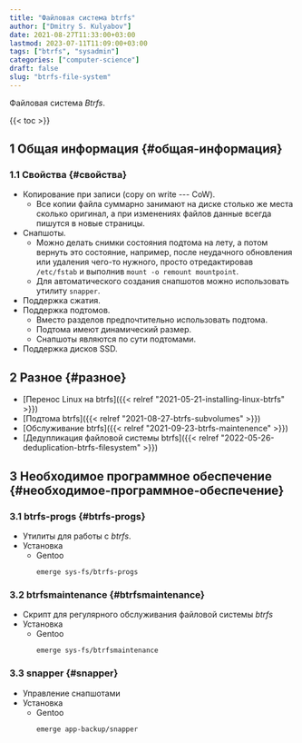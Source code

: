 ```yaml
---
title: "Файловая система btrfs"
author: ["Dmitry S. Kulyabov"]
date: 2021-08-27T11:33:00+03:00
lastmod: 2023-07-11T11:09:00+03:00
tags: ["btrfs", "sysadmin"]
categories: ["computer-science"]
draft: false
slug: "btrfs-file-system"
---
```


Файловая система _Btrfs_.

<!--more-->

{{< toc >}}


## <span class="section-num">1</span> Общая информация {#общая-информация}


### <span class="section-num">1.1</span> Свойства {#свойства}

-   Копирование при записи (copy on write --- CoW).
    -   Все копии файла суммарно занимают на диске столько же места сколько оригинал, а при изменениях файлов данные всегда пишутся в новые страницы.
-   Снапшоты.
    -   Можно делать снимки состояния подтома на лету, а потом вернуть это состояние, например, после неудачного обновления или удаления чего-то нужного, просто отредактировав `/etc/fstab` и выполнив `mount -o remount mountpoint`.
    -   Для автоматического создания снапшотов можно использовать утилиту `snapper`.
-   Поддержка сжатия.
-   Поддержка подтомов.
    -   Вместо разделов предпочтительно использовать подтома.
    -   Подтома имеют динамический размер.
    -   Снапшоты являются по сути подтомами.
-   Поддержка дисков SSD.


## <span class="section-num">2</span> Разное {#разное}

-   [Перенос Linux на btrfs]({{< relref "2021-05-21-installing-linux-btrfs" >}})
-   [Подтома btrfs]({{< relref "2021-08-27-btrfs-subvolumes" >}})
-   [Обслуживание btrfs]({{< relref "2021-09-23-btrfs-maintenence" >}})
-   [Дедупликация файловой системы btrfs]({{< relref "2022-05-26-deduplication-btrfs-filesystem" >}})


## <span class="section-num">3</span> Необходимое программное обеспечение {#необходимое-программное-обеспечение}


### <span class="section-num">3.1</span> btrfs-progs {#btrfs-progs}

-   Утилиты для работы с _btrfs_.
-   Установка
    -   Gentoo
        ```shell
        emerge sys-fs/btrfs-progs
        ```


### <span class="section-num">3.2</span> btrfsmaintenance {#btrfsmaintenance}

-   Скрипт для регулярного обслуживания файловой системы _btrfs_
-   Установка
    -   Gentoo
        ```shell
        emerge sys-fs/btrfsmaintenance
        ```


### <span class="section-num">3.3</span> snapper {#snapper}

-   Управление снапшотами
-   Установка
    -   Gentoo
        ```shell
        emerge app-backup/snapper
        ```
